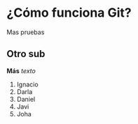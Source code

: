 # ¿Cómo funciona Git?

Mas pruebas

## Otro sub

**Más** _texto_

1. Ignacio
1. Darla
1. Daniel
1. Javi
1. Joha


